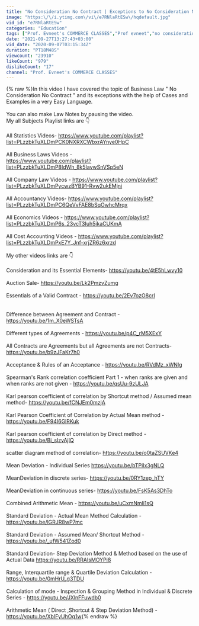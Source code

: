 ```yaml
---
title: "No Consideration No Contract | Exceptions to No Consideration No Contract | no consideration"
image: "https:\/\/i.ytimg.com\/vi\/e7RNlaRtESw\/hqdefault.jpg"
vid_id: "e7RNlaRtESw"
categories: "Education"
tags: ["Prof. Evneet's COMMERCE CLASSES","Prof evneet","no consideration no contract exceptions"]
date: "2021-09-27T13:27:43+03:00"
vid_date: "2020-09-07T03:15:34Z"
duration: "PT18M48S"
viewcount: "23910"
likeCount: "979"
dislikeCount: "17"
channel: "Prof. Evneet's COMMERCE CLASSES"
---
```

{% raw %}In this video I have covered the topic of Business Law &quot; No Consideration No Contract &quot; and its exceptions with the help of Cases and Examples in a very Easy Language.<br /><br />You can also make Law Notes by pausing the video.<br />My all Subjects Playlist links are 👇<br /><br />All Statistics Videos- <a rel="nofollow" target="blank" href="https://www.youtube.com/playlist?list=PLzzbkTuXLDmPCK0NXRXCWbxrAYnye0HpC">https://www.youtube.com/playlist?list=PLzzbkTuXLDmPCK0NXRXCWbxrAYnye0HpC</a><br /><br />All Business Laws Videos - <br /><a rel="nofollow" target="blank" href="https://www.youtube.com/playlist?list=PLzzbkTuXLDmP8IdWh_8k5IavwSnVSp5eN">https://www.youtube.com/playlist?list=PLzzbkTuXLDmP8IdWh_8k5IavwSnVSp5eN</a><br /><br />All Company Law Videos - <a rel="nofollow" target="blank" href="https://www.youtube.com/playlist?list=PLzzbkTuXLDmPycwzBYB91-Rvw2ukEMjni">https://www.youtube.com/playlist?list=PLzzbkTuXLDmPycwzBYB91-Rvw2ukEMjni</a><br /><br />All Accountancy Videos- <a rel="nofollow" target="blank" href="https://www.youtube.com/playlist?list=PLzzbkTuXLDmPC6QeVvFAE8bSqOwhcMrqx">https://www.youtube.com/playlist?list=PLzzbkTuXLDmPC6QeVvFAE8bSqOwhcMrqx</a><br /><br />All Economics Videos - <a rel="nofollow" target="blank" href="https://www.youtube.com/playlist?list=PLzzbkTuXLDmP6s_23vcT3Iuh5ikaCUKmA">https://www.youtube.com/playlist?list=PLzzbkTuXLDmP6s_23vcT3Iuh5ikaCUKmA</a><br /><br />All Cost Accounting Videos - <a rel="nofollow" target="blank" href="https://www.youtube.com/playlist?list=PLzzbkTuXLDmPxE7Y_Jnf-xrjZR6z6xrzd">https://www.youtube.com/playlist?list=PLzzbkTuXLDmPxE7Y_Jnf-xrjZR6z6xrzd</a><br /><br />My other videos links are 👇<br /><br />Consideration and its Essential Elements- <a rel="nofollow" target="blank" href="https://youtu.be/4tE5hLwvy10">https://youtu.be/4tE5hLwvy10</a><br /><br />Auction Sale- <a rel="nofollow" target="blank" href="https://youtu.be/Lk2PmzvZumg">https://youtu.be/Lk2PmzvZumg</a><br /><br />Essentials of a Valid Contract - <a rel="nofollow" target="blank" href="https://youtu.be/2Ev7ozO8crI">https://youtu.be/2Ev7ozO8crI</a><br /> <br /><br />Difference between Agreement and Contract - <a rel="nofollow" target="blank" href="https://youtu.be/1m_X0eWSTsA">https://youtu.be/1m_X0eWSTsA</a><br /><br />Different types of Agreements - <a rel="nofollow" target="blank" href="https://youtu.be/p4C_rM5XExY">https://youtu.be/p4C_rM5XExY</a><br /><br />All Contracts are Agreements but all Agreements are not Contracts- <a rel="nofollow" target="blank" href="https://youtu.be/b9zJFaKr7h0">https://youtu.be/b9zJFaKr7h0</a><br /><br />Acceptance &amp; Rules of an Acceptance - <a rel="nofollow" target="blank" href="https://youtu.be/RVdMz_xWNlg">https://youtu.be/RVdMz_xWNlg</a><br /><br />Spearman's Rank correlation coefficient Part 1 - when ranks are given and when ranks are not given - <a rel="nofollow" target="blank" href="https://youtu.be/qsUu-9zULJA">https://youtu.be/qsUu-9zULJA</a><br /><br />Karl pearson coefficient of correlation by Shortcut method / Assumed mean method- <a rel="nofollow" target="blank" href="https://youtu.be/fCNJEm0mzjA">https://youtu.be/fCNJEm0mzjA</a><br /><br /> Karl Pearson Coefficient of Correlation by Actual Mean method - <a rel="nofollow" target="blank" href="https://youtu.be/F94I6GlRKuk">https://youtu.be/F94I6GlRKuk</a><br /><br /> Karl pearson coefficient of correlation by Direct method - <a rel="nofollow" target="blank" href="https://youtu.be/Bi_sIzvAjIQ">https://youtu.be/Bi_sIzvAjIQ</a><br /><br /> scatter diagram method of correlation- <a rel="nofollow" target="blank" href="https://youtu.be/o0taZSUVKe4">https://youtu.be/o0taZSUVKe4</a> <br /><br />Mean Deviation - Individual Series <a rel="nofollow" target="blank" href="https://youtu.be/bTPiIx3gNLQ">https://youtu.be/bTPiIx3gNLQ</a><br /><br /> MeanDeviation in discrete series- <a rel="nofollow" target="blank" href="https://youtu.be/0RY1zep_hTY">https://youtu.be/0RY1zep_hTY</a><br /><br /> MeanDeviation in continuous series- <a rel="nofollow" target="blank" href="https://youtu.be/FsK5As3DhTo">https://youtu.be/FsK5As3DhTo</a> <br /><br />Combined Arithmetic Mean - <a rel="nofollow" target="blank" href="https://youtu.be/uCxmNmli1sQ">https://youtu.be/uCxmNmli1sQ</a> <br /><br />Standard Deviation - Actual Mean Method Calculation -<a rel="nofollow" target="blank" href="https://youtu.be/lGRJR8wP7mc">https://youtu.be/lGRJR8wP7mc</a> <br /><br />Standard Deviation - Assumed Mean/ Shortcut Method -<a rel="nofollow" target="blank" href="https://youtu.be/_ufW541Zod0">https://youtu.be/_ufW541Zod0</a> <br /><br />Standard Deviation- Step Deviation Method &amp; Method based on the use of Actual Data <a rel="nofollow" target="blank" href="https://youtu.be/RRAIsMOYPi8">https://youtu.be/RRAIsMOYPi8</a> <br /><br />Range, Interquartile range &amp; Quartile Deviation Calculation - <a rel="nofollow" target="blank" href="https://youtu.be/0mHrU_g3TDU">https://youtu.be/0mHrU_g3TDU</a> <br /><br />Calculation of mode - Inspection &amp; Grouping Method in Individual &amp; Discrete Series - <a rel="nofollow" target="blank" href="https://youtu.be/JXlnFFuwdb0">https://youtu.be/JXlnFFuwdb0</a><br /><br /> Arithmetic Mean ( Direct ,Shortcut &amp; Step Deviation Method) - <a rel="nofollow" target="blank" href="https://youtu.be/XbIFyUhOq1w">https://youtu.be/XbIFyUhOq1w</a>{% endraw %}
